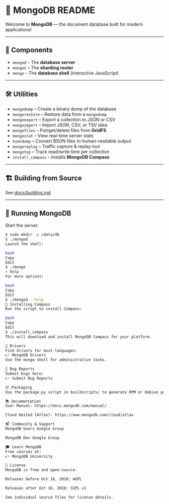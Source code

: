 # 🍃 MongoDB README

Welcome to **MongoDB** — the document database built for modern applications!

---

## 🧩 Components

- `mongod` – The **database server**
- `mongos` – The **sharding router**
- `mongo` – The **database shell** (interactive JavaScript)

---

## 🛠️ Utilities

- `mongodump` – Create a binary dump of the database  
- `mongorestore` – Restore data from a `mongodump`  
- `mongoexport` – Export a collection to JSON or CSV  
- `mongoimport` – Import JSON, CSV, or TSV data  
- `mongofiles` – Put/get/delete files from **GridFS**  
- `mongostat` – View real-time server stats  
- `bsondump` – Convert BSON files to human-readable output  
- `mongoreplay` – Traffic capture & replay tool  
- `mongotop` – Track read/write time per collection  
- `install_compass` – Installs **MongoDB Compass**

---

## 🏗️ Building from Source

See [docs/building.md](docs/building.md)

---

## 🚀 Running MongoDB

Start the server:

```bash
$ sudo mkdir -p /data/db
$ ./mongod
Launch the shell:

bash
Copy
Edit
$ ./mongo
> help
For more options:

bash
Copy
Edit
$ ./mongod --help
🧭 Installing Compass
Run the script to install Compass:

bash
Copy
Edit
$ ./install_compass
This will download and install MongoDB Compass for your platform.

🔌 Drivers
Find drivers for most languages:
👉 MongoDB Drivers
Use the mongo shell for administrative tasks.

🐞 Bug Reports
Submit bugs here:
👉 Submit Bug Reports

📦 Packaging
Use the package.py script in buildscripts/ to generate RPM or Debian packages.

📚 Documentation
User Manual: https://docs.mongodb.com/manual/

Cloud Hosted (Atlas): https://www.mongodb.com/cloud/atlas

📬 Community & Support
MongoDB Users Google Group

MongoDB Dev Google Group

🎓 Learn MongoDB
Free courses at:
👉 MongoDB University

📄 License
MongoDB is free and open-source.

Releases before Oct 16, 2018: AGPL

Releases after Oct 16, 2018: SSPL v1

See individual source files for license details.
